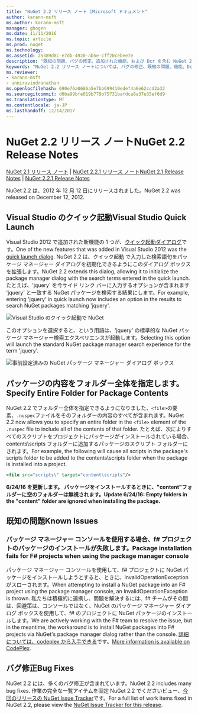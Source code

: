 ```yaml
---
title: "NuGet 2.2 リリース ノート |Microsoft ドキュメント"
author: karann-msft
ms.author: karann-msft
manager: ghogen
ms.date: 11/11/2016
ms.topic: article
ms.prod: nuget
ms.technology: 
ms.assetid: 25389d8c-e7db-4920-ab5e-cff20cebee7e
description: "既知の問題、バグの修正、追加された機能、および Dcr を含む NuGet 2.2 リリース ノートです。"
keywords: "NuGet 2.2 リリース ノートについては、バグの修正、既知の問題、機能、Dcr を追加します。"
ms.reviewer:
- karann-msft
- unniravindranathan
ms.openlocfilehash: 690e76a0686a5e7bb699410edef4a6e62ccd2a32
ms.sourcegitcommit: d0ba99bfe019b779b75731bafdca8a37e35ef0d9
ms.translationtype: MT
ms.contentlocale: ja-JP
ms.lasthandoff: 12/14/2017
---
```

# <a name="nuget-22-release-notes"></a><span data-ttu-id="1353a-104">NuGet 2.2 リリース ノート</span><span class="sxs-lookup"><span data-stu-id="1353a-104">NuGet 2.2 Release Notes</span></span>

<span data-ttu-id="1353a-105">[NuGet 2.1 リリース ノート](../release-notes/nuget-2.1.md) | [NuGet 2.2.1 リリース ノート](../release-notes/nuget-2.2.1.md)</span><span class="sxs-lookup"><span data-stu-id="1353a-105">[NuGet 2.1 Release Notes](../release-notes/nuget-2.1.md) | [NuGet 2.2.1 Release Notes](../release-notes/nuget-2.2.1.md)</span></span>

<span data-ttu-id="1353a-106">NuGet 2.2 は、2012 年 12 月 12 日にリリースされました。</span><span class="sxs-lookup"><span data-stu-id="1353a-106">NuGet 2.2 was released on December 12, 2012.</span></span>

## <a name="visual-studio-quick-launch"></a><span data-ttu-id="1353a-107">Visual Studio のクイック起動</span><span class="sxs-lookup"><span data-stu-id="1353a-107">Visual Studio Quick Launch</span></span>
<span data-ttu-id="1353a-108">Visual Studio 2012 で追加された新機能の 1 つが、[クイック起動ダイアログ](http://msdn.microsoft.com/library/hh417697.aspx)です。</span><span class="sxs-lookup"><span data-stu-id="1353a-108">One of the new features that was added in Visual Studio 2012 was the [quick launch dialog](http://msdn.microsoft.com/library/hh417697.aspx).</span></span> <span data-ttu-id="1353a-109">NuGet 2.2 は、クイック起動 で入力した検索語句をパッケージ マネージャー ダイアログを初期化できるようにこのダイアログ ボックスを拡張します。</span><span class="sxs-lookup"><span data-stu-id="1353a-109">NuGet 2.2 extends this dialog, allowing it to initialize the package manager dialog with the search terms entered in the quick launch.</span></span> <span data-ttu-id="1353a-110">たとえば、'jquery' を今サイド リンク バーに入力するオプションが含まれます 'jquery' と一致する NuGet パッケージを検索する結果にします。</span><span class="sxs-lookup"><span data-stu-id="1353a-110">For example, entering 'jquery' in quick launch now includes an option in the results to search NuGet packages matching 'jquery'.</span></span>

![Visual Studio のクイック起動で NuGet](./media/quick-launch.png)

<span data-ttu-id="1353a-112">このオプションを選択すると、という用語は、'jquery' の標準的な NuGet パッケージ マネージャー検索エクスペリエンスが起動します。</span><span class="sxs-lookup"><span data-stu-id="1353a-112">Selecting this option will launch the standard NuGet package manager search experience for the term 'jquery'.</span></span>

![事前設定済みの NuGet パッケージ マネージャー ダイアログ ボックス](./media/pkg-mgr-search-from-quick-launch.png)

## <a name="specify-entire-folder-for-package-contents"></a><span data-ttu-id="1353a-114">パッケージの内容をフォルダー全体を指定します。</span><span class="sxs-lookup"><span data-stu-id="1353a-114">Specify Entire Folder for Package Contents</span></span>
<span data-ttu-id="1353a-115">NuGet 2.2 でフォルダー全体を指定できるようになりました、`<file>`の要素、`.nuspec`ファイルをそのフォルダーの内容のすべてが含まれます。</span><span class="sxs-lookup"><span data-stu-id="1353a-115">NuGet 2.2 now allows you to specify an entire folder in the `<file>` element of the `.nuspec` file to include all of the contents of that folder.</span></span> <span data-ttu-id="1353a-116">たとえば、次によりすべてのスクリプトをプロジェクトにパッケージがインストールされている場合、contents\scripts フォルダーに追加するパッケージのスクリプト フォルダーにされます。</span><span class="sxs-lookup"><span data-stu-id="1353a-116">For example, the following will cause all scripts in the package's scripts folder to be added to the contents\scripts folder when the package is installed into a project.</span></span>

```xml
<file src="scripts\" target="content\scripts"/>
```

<span data-ttu-id="1353a-117">**6/24/16 を更新します。 パッケージをインストールするときに、"content"フォルダーに空のフォルダーは無視されます。**</span><span class="sxs-lookup"><span data-stu-id="1353a-117">**Update 6/24/16: Empty folders in the "content" folder are ignored when installing the package.**</span></span>

## <a name="known-issues"></a><span data-ttu-id="1353a-118">既知の問題</span><span class="sxs-lookup"><span data-stu-id="1353a-118">Known Issues</span></span>

### <a name="package-installation-fails-for-f-projects-when-using-the-package-manager-console"></a><span data-ttu-id="1353a-119">パッケージ マネージャー コンソールを使用する場合、f# プロジェクトのパッケージのインストールが失敗します。</span><span class="sxs-lookup"><span data-stu-id="1353a-119">Package installation fails for F# projects when using the package manager console</span></span>
<span data-ttu-id="1353a-120">パッケージ マネージャー コンソールを使用して、f# プロジェクトに NuGet パッケージをインストールしようとすると、ときに、InvalidOperationException がスローされます。</span><span class="sxs-lookup"><span data-stu-id="1353a-120">When attempting to install a NuGet package into an F# project using the package manager console, an InvalidOperationException is thrown.</span></span> <span data-ttu-id="1353a-121">私たちは積極的に連携し、問題を解決するには、f# チームがその間は、回避策は、コンソールではなく、NuGet のパッケージ マネージャー ダイアログ ボックスを使用して、f# のプロジェクトに NuGet パッケージのインストールします。</span><span class="sxs-lookup"><span data-stu-id="1353a-121">We are actively working with the F# team to resolve the issue, but in the meantime, the workaround is to install NuGet packages into F# projects via NuGet's package manager dialog rather than the console.</span></span> <span data-ttu-id="1353a-122">[詳細については、codeplex から入手できる](http://nuget.codeplex.com/workitem/2873)です。</span><span class="sxs-lookup"><span data-stu-id="1353a-122">[More information is available on CodePlex](http://nuget.codeplex.com/workitem/2873).</span></span>


## <a name="bug-fixes"></a><span data-ttu-id="1353a-123">バグ修正</span><span class="sxs-lookup"><span data-stu-id="1353a-123">Bug Fixes</span></span>
<span data-ttu-id="1353a-124">NuGet 2.2 には、多くのバグ修正が含まれています。</span><span class="sxs-lookup"><span data-stu-id="1353a-124">NuGet 2.2 includes many bug fixes.</span></span> <span data-ttu-id="1353a-125">作業の完全な一覧アイテムを固定 NuGet 2.2 でくださいビュー、[今回のリリースの NuGet Issue Tracker](http://nuget.codeplex.com/workitem/list/advanced?keyword=&status=Closed&type=All&priority=All&release=NuGet%202.2&assignedTo=All&component=All&sortField=LastUpdatedDate&sortDirection=Descending&page=0)です。</span><span class="sxs-lookup"><span data-stu-id="1353a-125">For a full list of work items fixed in NuGet 2.2, please view the [NuGet Issue Tracker for this release](http://nuget.codeplex.com/workitem/list/advanced?keyword=&status=Closed&type=All&priority=All&release=NuGet%202.2&assignedTo=All&component=All&sortField=LastUpdatedDate&sortDirection=Descending&page=0).</span></span>
